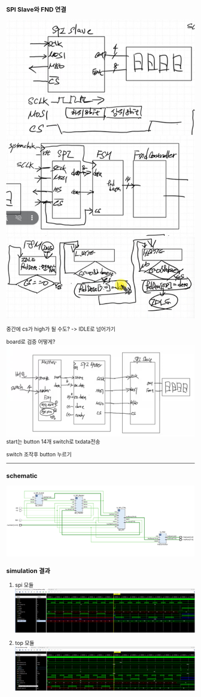 ### SPI Slave와 FND 연결
![](ex1.png)
![](ex2.png)
![](asm_ex.png)

중간에 cs가 high가 될 수도? -> IDLE로 넘어가기

board로 검증 어떻게?
![](image.png)
start는 button
14개 switch로 txdata전송

switch 조작후 button 누르기


---
### schematic
![](image-3.png)

### simulation 결과
1. spi 모듈
![](image-2.png)

2. top 모듈
![](image-1.png)